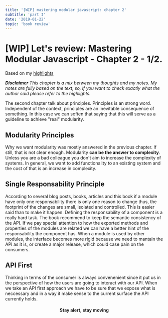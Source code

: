 ```yaml
---
title: '[WIP] mastering modular javascript: chapter 2'
subtitle: 'part I'
date: '2019-01-22'
topic: 'book review'
---
```


# [WIP] Let's review: Mastering Modular Javascript - Chapter 2 - 1/2.

Based on my [highlights](https://github.com/neomaxzero/m-quickreview/blob/master/mastering-modular-js/chapter-02.md)

***Disclaimer**
This chapter is a mix between my thoughts and my notes.
My notes are fully based on the text, so, if you want to check exactly what the author said please refer to the highlights.*

The second chapter talk about principles. Principles is an strong word. Independent of the context, principles are an inevitable consequence of something. In this case we can soften that saying that this will serve as a guideline to achieve "real" modularity.

## Modularity Principles

Why we want modularity was mostly answered in the previous chapter. If still, that is not clear enough. Modularity **can be the answer to complexity**. Unless you are a bad colleague you don't aim to increase the complexity of systems. In general, we want to add functionality to an existing system and the cost of that is an increase in complexity.

## Single Responsability Principle

According to several blog posts, books, articles and this book if a module have only one responsability there is only one reason to change thus, the footprint of the changes are small, isolated and controlled. This is easier said than to make it happen. Defining the responsability of a component is a really hard task. The book recommend to keep the semantic consistency of the API. If we pay special attention to how the exported methods and properties of the modules are related we can have a better hint of the responsability the component has. When a module is used by other modules, the interface becomes more rigid because we need to mantain the API as it is, or create a major release, which could case pain on the consumers.

## API First

Thinking in terms of the consumer is always convenenient since it put us in the perspective of how the users are going to interact with our API. When we take an API first approach we have to be sure that we expose what is neccessary and in a way it make sense to the current surface the API currently holds.


<h4 align="center" styles="text-weight: bold">
  Stay alert, stay moving
</h4>
